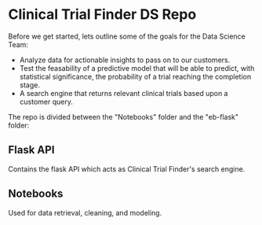 # Clinical Trial Finder DS Repo

Before we get started, lets outline some of the goals for the Data Science Team:
* Analyze data for actionable insights to pass on to our customers.
* Test the feasability of a predictive model that will be able to predict, with statistical significance, the probability of a trial reaching the completion stage.
* A search engine that returns relevant clinical trials based upon a customer query.

The repo is divided between the "Notebooks" folder and the "eb-flask" folder:

## Flask API
Contains the flask API which acts as Clinical Trial Finder's search engine.

## Notebooks
Used for data retrieval, cleaning, and modeling.